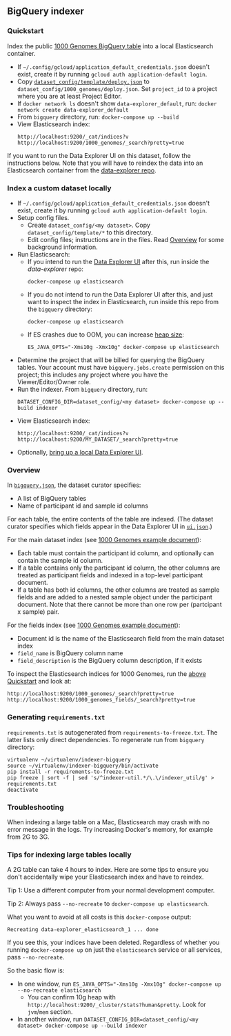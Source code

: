 ## BigQuery indexer

### Quickstart

Index the public [1000 Genomes BigQuery table](https://bigquery.cloud.google.com/table/genomics-public-data:1000_genomes.sample_info)
into a local Elasticsearch container.

* If `~/.config/gcloud/application_default_credentials.json` doesn't exist,
create it by running `gcloud auth application-default login`.
* Copy [`dataset_config/template/deploy.json`](https://github.com/DataBiosphere/data-explorer-indexers/blob/master/dataset_config/template/deploy.json)
to `dataset_config/1000_genomes/deploy.json`. Set `project_id` to a project
where you are at least Project Editor.
* If `docker network ls` doesn't show `data-explorer_default`, run:
`docker network create data-explorer_default`
* From `bigquery` directory, run: `docker-compose up --build`
* View Elasticsearch index:
  ```
  http://localhost:9200/_cat/indices?v
  http://localhost:9200/1000_genomes/_search?pretty=true
  ```

If you want to run the Data Explorer UI on this dataset, follow the instructions
below. Note that you will have to reindex the data into an Elasticsearch
container from the [data-explorer repo](https://github.com/DataBiosphere/data-explorer/).

### Index a custom dataset locally

* If `~/.config/gcloud/application_default_credentials.json` doesn't exist,
create it by running `gcloud auth application-default login`.
* Setup config files.
  * Create `dataset_config/<my dataset>`. Copy `dataset_config/template/*` to this directory.
  * Edit config files; instructions are in the files. Read
  [Overview](https://github.com/DataBiosphere/data-explorer-indexers#overview)
  for some background information.
* Run Elasticsearch:
  * If you intend to run the [Data Explorer UI](https://github.com/DataBiosphere/data-explorer/)
  after this, run inside the *data-explorer* repo:
    ```
    docker-compose up elasticsearch
    ```
  * If you do not intend to run the Data Explorer UI after this, and just want
  to inspect the index in Elasticsearch, run inside this repo from the
  `bigquery` directory:
    ```
    docker-compose up elasticsearch
    ```
  * If ES crashes due to OOM, you can increase [heap size](https://www.elastic.co/guide/en/elasticsearch/reference/current/heap-size.html):
    ```
    ES_JAVA_OPTS="-Xms10g -Xmx10g" docker-compose up elasticsearch
    ```
* Determine the project that will be billed for querying the BigQuery tables.
Your account must have `bigquery.jobs.create` permission on this project; this
includes any project where you have the Viewer/Editor/Owner role.
* Run the indexer. From `bigquery` directory, run:
  ```
  DATASET_CONFIG_DIR=dataset_config/<my dataset> docker-compose up --build indexer
  ```
* View Elasticsearch index:
  ```
  http://localhost:9200/_cat/indices?v
  http://localhost:9200/MY_DATASET/_search?pretty=true
  ```
* Optionally, [bring up a local Data Explorer UI](https://github.com/DataBiosphere/data-explorer/blob/5441559c57ab7a2e0813e8e4fe7e19a9394f1bdf/README.md#run-local-data-explorer-with-a-specific-dataset).

### Overview

In [`bigquery.json`](https://github.com/DataBiosphere/data-explorer-indexers/blob/master/dataset_config/template/bigquery.json),
the dataset curator specifies:

- A list of BigQuery tables
- Name of participant id and sample id columns

For each table, the entire contents of the table are indexed.
(The dataset curator specifies which fields appear in the Data
Explorer UI in [`ui.json`](https://github.com/DataBiosphere/data-explorer/blob/master/dataset_config/template/ui.json).)

For the main dataset index (see [1000 Genomes example document](https://github.com/DataBiosphere/data-explorer-indexers/blob/master/README.md#main-dataset-index)):
- Each table must contain the participant id column, and optionally can contain the sample id column.
- If a table contains only the participant id column, the other columns are treated as participant fields and indexed in a top-level participant document.
- If a table has both id columns, the other columns are treated as sample fields and are added to a nested sample object under the participant document. Note that there cannot be more than one row per (partcipant x sample) pair.

For the fields index (see [1000 Genomes example document](https://github.com/DataBiosphere/data-explorer-indexers/blob/master/README.md#fields-index)):
- Document id is the name of the Elasticsearch field from the main dataset index
- `field_name` is BigQuery column name
- `field_description` is the BigQuery column description, if it exists

To inspect the Elasticsearch indices for 1000 Genomes, run
the [above Quickstart](https://github.com/DataBiosphere/data-explorer-indexers/tree/master/bigquery#quickstart)
and look at:
```
http://localhost:9200/1000_genomes/_search?pretty=true
http://localhost:9200/1000_genomes_fields/_search?pretty=true
```

### Generating `requirements.txt`

`requirements.txt` is autogenerated from `requirements-to-freeze.txt`. The
latter lists only direct dependencies. To regenerate run from `bigquery` directory:

```
virtualenv ~/virtualenv/indexer-bigquery
source ~/virtualenv/indexer-bigquery/bin/activate
pip install -r requirements-to-freeze.txt
pip freeze | sort -f | sed 's/^indexer-util.*/\.\/indexer_util/g' > requirements.txt
deactivate
```

### Troubleshooting

When indexing a large table on a Mac, Elasticsearch may crash with no error
message in the logs. Try increasing Docker's memory, for example from 2G to 3G.

### Tips for indexing large tables locally

A 2G table can take 4 hours to index. Here are some tips to ensure you don't
accidentally wipe your Elasticsearch index and have to reindex.

Tip 1: Use a different computer from your normal development computer.

Tip 2: Always pass `--no-recreate` to `docker-compose up elasticsearch`.

What you want to avoid at all costs is this `docker-compose` output:
```
Recreating data-explorer_elasticsearch_1 ... done
```
If you see this, your indices have been deleted. Regardless of whether you running `docker-compose up` on just the `elasticsearch` service or all services, pass `--no-recreate`.

So the basic flow is:
- In one window, run `ES_JAVA_OPTS="-Xms10g -Xmx10g" docker-compose up --no-recreate elasticsearch`
  - You can confirm 10g heap with `http://localhost:9200/_cluster/stats?human&pretty`.
  Look for `jvm`/`mem` section.
- In another window, run `DATASET_CONFIG_DIR=dataset_config/<my dataset> docker-compose up --build indexer`
